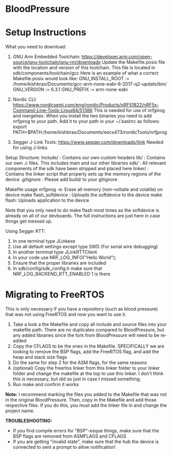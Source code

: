 # BloodPressure
# Setup Instructions
What you need to download:
1. GNU Arm Embedded Toolchain: https://developer.arm.com/open-source/gnu-toolchain/gnu-rm/downloads
  Update the Makefile.posix file with the location and version of this toolchain. This file is located in sdk/components/toolchain/gcc
  Here is an example of what a correct Makefile.posix would look like:
  GNU_INSTALL_ROOT := /home/kishbrao/Documents/gcc-arm-none-eabi-6-2017-q2-update/bin/
  GNU_VERSION := 6.3.1
  GNU_PREFIX := arm-none-eabi
 
2. Nordic CLI: https://www.nordicsemi.com/eng/nordic/Products/nRF51822/nRF5x-Command-Line-Tools-Linux64/51386
This is needed for use of nrfjprog and mergehex. When you install the two binaries you need to add nrfjprog to your path. Add it to your path in your ~/.bashrc as follows:
export PATH=$PATH:/home/kishbrao/Documents/eecs473/nordicTools/nrfjprog

3. Segger J-Link Tools: https://www.segger.com/downloads/jlink
Needed for using J-links


Setup Structure:
Include/ : Contains our own custom headers
lib/ : Contains our own .c files. This includes main and our other libraries
sdk/ : All relevant components of the sdk have been stripped and placed here 
linker/ : Contains the linker script that properly sets up the memory regions of the device
.gitignore : Please add build/ to your gitignore

Makefile usage
nrfjprog -e: Erase all memory (non-voltaile and volatile) on device
make flash_softdevice : Uploads the softdevice to the device
make flash: Uploads application to the device

Note that you only need to do make flash most times as the softdevice is already on all of our devboards. The full instructions are just here in case things get messed up.


Using Segger RTT:
1. In one terminal type JLinkexe
2. Use all default settings except type SWD (For serial wire debugging)
3. In another terminal type JLinkRTTClient
4. In your code use NRF_LOG_INFO("Hello World"); 
5. Ensure that the proper libraries are included 
6. In sdk/config/sdk_config.h make sure that NRF_LOG_BACKEND_RTT_ENABLED 1 is there

# Migrating to FreeRTOS
This is only necessary if you have a repository (such as blood pressure) that was not using FreeRTOS and now you want to use it. 
1. Take a look a the Makefile and copy all include and source files into your makefile path. There are no duplicates compared to BloodPressure, but any added libraries since the fork from BloodPressure will need to be re-added
2. Copy the CFLAGS to be the ones in the Makefile. SPECIFICALLY we are looking to remove the BSP flags, add the FreeRTOS flag, and add the heap and stack size flags
3. Do the same for step 2 for the ASM flags, for the same reasons
4. (optional) Copy the freertos linker from this linker folder to your linker folder and change the makefile at the top to use this linker. I don't think this is necessary, but did so just in case I missed something.
5. Run make and confirm it works

**Note:** I recommend marking the files you added to the Makefile that was not in the original BloodPressure. Then, copy in the Makefile and add those respective files. If you do this, you must add the linker file in and change the project name.

**TROUBLESHOOTING:** 
* If you find compile errors for "BSP"-esque things, make sure that the BSP flags are removed from ASMFLAGS and CFLAGS
* If you are getting "invalid state", make sure that the hub the device is connected to sent a prompt to allow notification!





